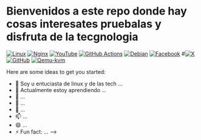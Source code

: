 # Bienvenidos a este repo donde hay cosas interesates pruebalas y disfruta de la tecgnologia

[![Linux](https://img.shields.io/badge/Linux-FCC624?style=for-the-badge&logo=linux&logoColor=black)](https://www.kernel.org/) 
[![Nginx](https://img.shields.io/badge/nginx-%23009639.svg?style=for-the-badge&logo=nginx&logoColor=white)](https://github.com/nikopolllx)
[![YouTube](https://img.shields.io/badge/YouTube-%23FF0000.svg?style=for-the-badge&logo=YouTube&logoColor=white)](https://www.youtube.com/@dianlinux)
[![GitHub Actions](https://img.shields.io/badge/github%20actions-%232671E5.svg?style=for-the-badge&logo=githubactions&logoColor=white)](https://hub.docker.com/u/linuxserver)
[![Debian](https://img.shields.io/badge/Debian-D70A53?style=for-the-badge&logo=debian&logoColor=white)](https://www.debian.org/distrib/)
[![Facebook](https://img.shields.io/badge/Facebook-%231877F2.svg?style=for-the-badge&logo=Facebook&logoColor=white)](https://github.com/nikopolllx)
#[![X](https://img.shields.io/badge/X-%23000000.svg?style=for-the-badge&logo=X&logoColor=white)](https://github.com/nikopolllx)
[![GitHub](https://img.shields.io/badge/github-%23121011.svg?style=for-the-badge&logo=github&logoColor=white)](https://github.com/nikopolllx)
[![Qemu-kvm](https://img.shields.io/badge/Phonepe-54039A?style=for-the-badge&logo=phonepe&logoColor=white)](https://github.com/nikopolllx)


Here are some ideas to get you started:

- 🔭 Soy u entuciasta de linux y de las tech ...
- 🌱 Actualmente estoy aprendiendo ...
- 👯  ...
- 🤔  ...
- 💬  ...
- 📫  ...
- 😄  ...
- ⚡ Fun fact: ...
-->
